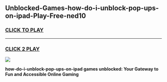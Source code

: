 
## Unblocked-Games-how-do-i-unblock-pop-ups-on-ipad-Play-Free-ned10
<h3>
<a href="https://premium76.site?title=how-do-i-unblock-pop-ups-on-ipad&ref=18A1">CLICK TO PLAY</a></h3>
<hr>

<h3>
<a href="https://premium76.site?title=how-do-i-unblock-pop-ups-on-ipad&ref=18A1">CLICK 2 PLAY</a>
  
</h3>

<a href="https://premium76.site?title=how-do-i-unblock-pop-ups-on-ipad&ref=18A1"><img src="https://clearcache.store/games.png"></a>


**how-do-i-unblock-pop-ups-on-ipad games unblocked: Your Gateway to Fun and Accessible Online Gaming**
